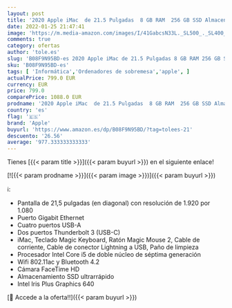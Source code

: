 ```yaml
---
layout: post
title: '2020 Apple iMac  de 21.5 Pulgadas  8 GB RAM  256 GB SSD Almacenamiento '
date: 2022-01-25 21:47:41
image: 'https://m.media-amazon.com/images/I/41GabcsN33L._SL500_._SL400_.jpg'
comments: true
category: ofertas
author: 'tole.es'
slug: 'B08F9N95BD-es 2020 Apple iMac de 21.5 Pulgadas 8 GB RAM 256 GB SSD...'
sku: 'B08F9N95BD-es'
tags: [ 'Informática','Ordenadores de sobremesa','apple', ]
actualPrice: 799.0 EUR
currency: EUR
price: 799.0
comparePrice: 1088.0 EUR
prodname: '2020 Apple iMac  de 21.5 Pulgadas  8 GB RAM  256 GB SSD Almacenamiento '
country: 'es'
flag: '🇪🇸'
brand: 'Apple'
buyurl: 'https://www.amazon.es/dp/B08F9N95BD/?tag=tolees-21'
descuento: '26.56'
average: '977.333333333333'
---
```


Tienes [{{< param title >}}]({{< param buyurl >}}) en el siguiente enlace!

[![{{< param prodname >}}]({{< param image >}})]({{< param buyurl >}})

ℹ️:

- Pantalla de 21,5 pulgadas (en diagonal) con resolución de 1.920 por 1.080
- Puerto Gigabit Ethernet
- Cuatro puertos USB-A
- Dos puertos Thunderbolt 3 (USB-C)
- iMac, Teclado Magic Keyboard, Ratón Magic Mouse 2, Cable de corriente, Cable de conector Lightning a USB, Paño de limpieza
- Procesador Intel Core i5 de doble núcleo de séptima generación
- Wifi 802.11ac y Bluetooth 4.2
- Cámara FaceTime HD
- Almacenamiento SSD ultrarrápido
- Intel Iris Plus Graphics 640

[🛒 Accede a la oferta!!]({{< param buyurl >}})
